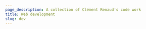 ```yaml
---
page_description: A collection of Clément Renaud's code work
title: Web development
slug: dev
---
```

